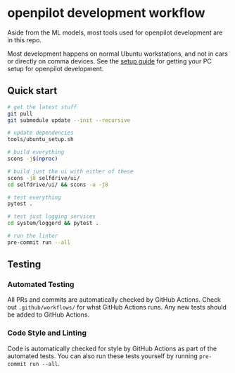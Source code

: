 # openpilot development workflow

Aside from the ML models, most tools used for openpilot development are in this repo.

Most development happens on normal Ubuntu workstations, and not in cars or directly on comma devices. See the [setup guide](../tools) for getting your PC setup for openpilot development.

## Quick start

```bash
# get the latest stuff
git pull
git submodule update --init --recursive

# update dependencies
tools/ubuntu_setup.sh

# build everything
scons -j$(nproc)

# build just the ui with either of these
scons -j8 selfdrive/ui/
cd selfdrive/ui/ && scons -u -j8

# test everything
pytest .

# test just logging services
cd system/loggerd && pytest .

# run the linter
pre-commit run --all
```

## Testing

### Automated Testing

All PRs and commits are automatically checked by GitHub Actions. Check out `.github/workflows/` for what GitHub Actions runs. Any new tests should be added to GitHub Actions.

### Code Style and Linting

Code is automatically checked for style by GitHub Actions as part of the automated tests. You can also run these tests yourself by running `pre-commit run --all`.
